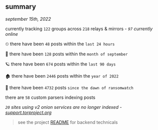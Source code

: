 
## summary
_september 15th, 2022_

currently tracking `122` groups across `218` relays & mirrors - _`97` currently online_

⏲ there have been `48` posts within the `last 24 hours`

🦈 there have been `128` posts within the `month of september`

🪐 there have been `674` posts within the `last 90 days`

🏚 there have been `2446` posts within the `year of 2022`

🦕 there have been `4732` posts `since the dawn of ransomwatch`

there are `58` custom parsers indexing posts

_`20` sites using v2 onion services are no longer indexed - [support.torproject.org](https://support.torproject.org/onionservices/v2-deprecation/)_

> see the project [README](https://github.com/joshhighet/ransomwatch#ransomwatch--) for backend technicals
